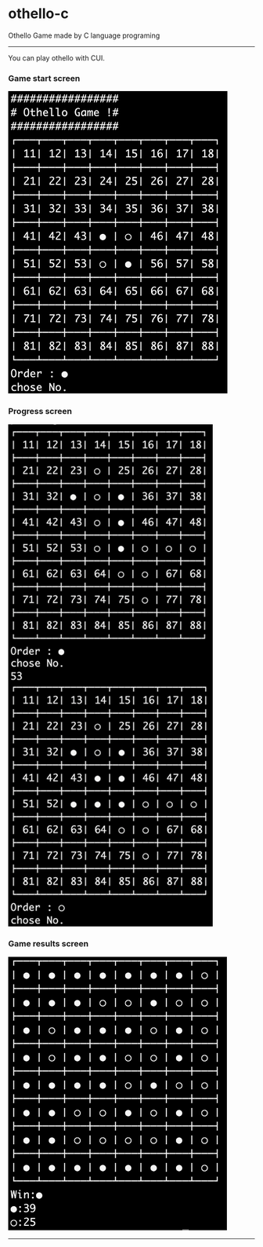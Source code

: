 # othello-c
Othello Game made by C language programing

---
You can play othello with CUI.

### Game start screen
![スタート画面](./images/game-start-screen.png)

### Progress screen
![スタート画面](./images/game-process.png)

### Game results screen
![スタート画面](./images/game-result.png)

---


